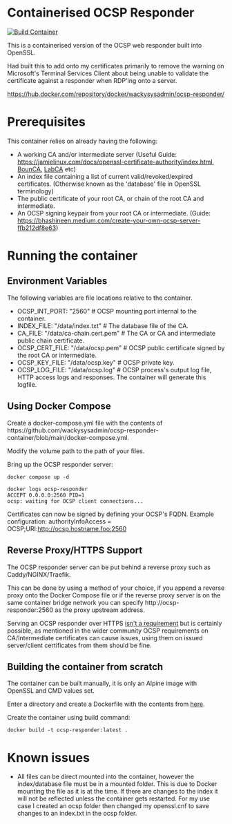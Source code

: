 # Containerised OCSP Responder
[![Build Container](https://github.com/wackysysadmin/ocsp-responder-container/actions/workflows/build-container.yml/badge.svg)](https://github.com/wackysysadmin/ocsp-responder-container/actions/workflows/build-container.yml)

This is a containerised version of the OCSP web responder built into OpenSSL.

Had built this to add onto my certificates primarily to remove the warning on Microsoft's Terminal Services Client about being unable to validate the certificate against a responder when RDP'ing onto a server.

https://hub.docker.com/repository/docker/wackysysadmin/ocsp-responder/

<h1>Prerequisites</h1>
This container relies on already having the following:

* A working CA and/or intermediate server (Useful Guide: https://jamielinux.com/docs/openssl-certificate-authority/index.html, <a href=https://bounca.org/>BounCA</a>, <a href=https://lab-ca.net/>LabCA</a> etc)
* An index file containing a list of current valid/revoked/expired certificates. (Otherwise known as the 'database' file in OpenSSL terminology)
* The public certificate of your root CA, or chain of the root CA and intermediate.
* An OCSP signing keypair from your root CA or intermediate. (Guide: https://bhashineen.medium.com/create-your-own-ocsp-server-ffb212df8e63)

<h1>Running the container</h1>
<h2>Environment Variables</h2>

The following variables are file locations relative to the container.

* OCSP_INT_PORT: "2560" # OCSP mounting port internal to the container.
* INDEX_FILE: "/data/index.txt" # The database file of the CA.
* CA_FILE: "/data/ca-chain.cert.pem" # The CA or CA and intermediate public chain certificate.
* OCSP_CERT_FILE: "/data/ocsp.pem" # OCSP public certificate signed by the root CA or intermediate.
* OCSP_KEY_FILE: "/data/ocsp.key" # OCSP private key.
* OCSP_LOG_FILE: "/data/ocsp.log" # OCSP process's output log file, HTTP access logs and responses. The container will generate this logfile.

<h2>Using Docker Compose</h2>
Create a docker-compose.yml file with the contents of https://github.com/wackysysadmin/ocsp-responder-container/blob/main/docker-compose.yml.


Modify the volume path to the path of your files.

Bring up the OCSP responder server:
```
docker compose up -d
```

```
docker logs ocsp-responder
ACCEPT 0.0.0.0:2560 PID=1
ocsp: waiting for OCSP client connections...
```

Certificates can now be signed by defining your OCSP's FQDN. Example configuration: authorityInfoAccess = OCSP;URI:http://ocsp.hostname.foo:2560

<h2>Reverse Proxy/HTTPS Support</h2>
The OCSP responder server can be put behind a reverse proxy such as Caddy/NGINX/Traefik.

This can be done by using a method of your choice, if you append a reverse proxy onto the Docker Compose file or if the reverse proxy server is on the same container bridge network you can specify http://ocsp-responder:2560 as the proxy upstream address.

Serving an OCSP responder over HTTPS <a href=https://datatracker.ietf.org/doc/html/rfc5280#section-8>isn't a requirement</a> but is certainly possible, as mentioned in the wider community OCSP requirements on CA/Intermediate certificates can cause issues, using them on issued server/client certificates from them should be fine. 

<h2>Building the container from scratch</h2>
The container can be built manually, it is only an Alpine image with OpenSSL and CMD values set.

Enter a directory and create a Dockerfile with the contents from <a href=https://github.com/wackysysadmin/ocsp-responder-container/blob/main/Dockerfile>here</a>.

Create the container using build command:
```
docker build -t ocsp-responder:latest .
```
<h1>Known issues</h1>

* All files can be direct mounted into the container, however the index/database file must be in a mounted folder.
This is due to Docker mounting the file as it is at the time. If there are changes to the index it will not be reflected unless the container gets restarted. For my use case I created an ocsp folder then changed my openssl.cnf to save changes to an index.txt in the ocsp folder.

